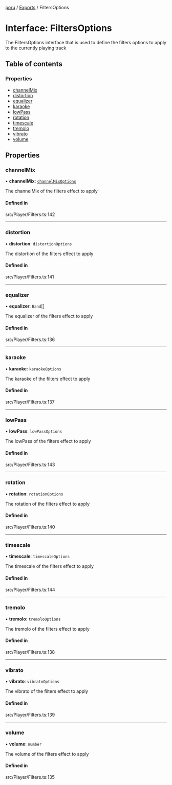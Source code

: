 [poru](../README.md) / [Exports](../modules.md) / FiltersOptions

# Interface: FiltersOptions

The FiltersOptions interface that is used to define the filters options to apply to the currently playing track

## Table of contents

### Properties

- [channelMix](FiltersOptions.md#channelmix)
- [distortion](FiltersOptions.md#distortion)
- [equalizer](FiltersOptions.md#equalizer)
- [karaoke](FiltersOptions.md#karaoke)
- [lowPass](FiltersOptions.md#lowpass)
- [rotation](FiltersOptions.md#rotation)
- [timescale](FiltersOptions.md#timescale)
- [tremolo](FiltersOptions.md#tremolo)
- [vibrato](FiltersOptions.md#vibrato)
- [volume](FiltersOptions.md#volume)

## Properties

### channelMix

• **channelMix**: [`channelMixOptions`](channelMixOptions.md)

The channelMix of the filters effect to apply

#### Defined in

src/Player/Filters.ts:142

___

### distortion

• **distortion**: `distortionOptions`

The distortion of the filters effect to apply

#### Defined in

src/Player/Filters.ts:141

___

### equalizer

• **equalizer**: `Band`[]

The equalizer of the filters effect to apply

#### Defined in

src/Player/Filters.ts:136

___

### karaoke

• **karaoke**: `karaokeOptions`

The karaoke of the filters effect to apply

#### Defined in

src/Player/Filters.ts:137

___

### lowPass

• **lowPass**: `lowPassOptions`

The lowPass of the filters effect to apply

#### Defined in

src/Player/Filters.ts:143

___

### rotation

• **rotation**: `rotationOptions`

The rotation of the filters effect to apply

#### Defined in

src/Player/Filters.ts:140

___

### timescale

• **timescale**: `timescaleOptions`

The timescale of the filters effect to apply

#### Defined in

src/Player/Filters.ts:144

___

### tremolo

• **tremolo**: `tremoloOptions`

The tremolo of the filters effect to apply

#### Defined in

src/Player/Filters.ts:138

___

### vibrato

• **vibrato**: `vibratoOptions`

The vibrato of the filters effect to apply

#### Defined in

src/Player/Filters.ts:139

___

### volume

• **volume**: `number`

The volume of the filters effect to apply

#### Defined in

src/Player/Filters.ts:135
